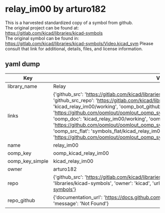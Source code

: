 # relay_im00 by arturo182  
This is a harvested standardized copy of a symbol from github.  
The original project can be found at:  
https://gitlab.com/kicad/libraries/kicad-symbols  
The original symbol can be found in:
https://gitlab.com/kicad/libraries/kicad-symbols/Video.kicad_sym
Please consult that link for additional, details, files, and license information.  
## yaml dump  
| Key | Value |  
| --- | --- |  
| library_name | Relay |  
| links | {'github_src': 'https://gitlab.com/kicad/libraries/kicad-symbols/Video.kicad_sym', 'github_src_repo': 'https://gitlab.com/kicad/libraries/kicad-symbols', 'oomp_bot': 'kicad_relay_im00/working', 'oomp_bot_github': 'https://github.com/oomlout/oomlout_oomp_symbol_bot/tree/main/kicad_relay_im00/working', 'oomp_doc': 'kicad_relay_im00/working', 'oomp_doc_github': 'https://github.com/oomlout/oomlout_oomp_symbol_doc/tree/main/kicad_relay_im00/working', 'oomp_src_flat': 'symbols_flat/kicad_relay_im00/working', 'oomp_src_flat_github': 'https://github.com/oomlout/oomlout_oomp_symbol_src/tree/main/kicad_relay_im00/working'} |  
| name | relay_im00 |  
| oomp_key | oomp_kicad_relay_im00 |  
| oomp_key_simple | kicad_relay_im00 |  
| owner | arturo182 |  
| repo | {'github_src': 'https://gitlab.com/kicad/libraries/kicad-symbols/Video.kicad_sym', 'name': 'libraries/kicad-symbols', 'owner': 'kicad', 'url': 'https://gitlab.com/kicad/libraries/kicad-symbols'} |  
| repo_github | {'documentation_url': 'https://docs.github.com/rest/repos/repos#get-a-repository', 'message': 'Not Found'} |  

